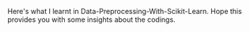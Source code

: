 Here's what I learnt in Data-Preprocessing-With-Scikit-Learn. Hope this provides you with some insights about the codings.
